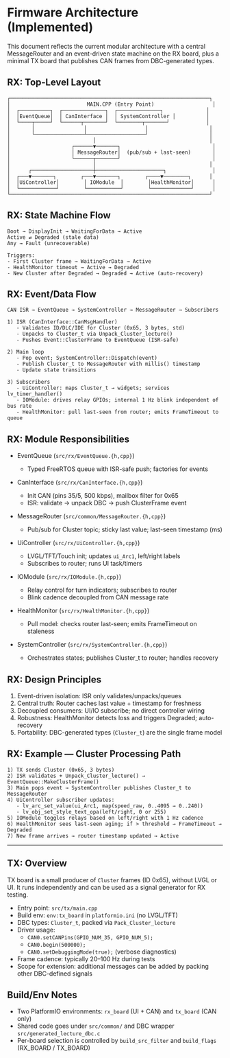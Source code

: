 # Firmware Architecture (Implemented)

This document reflects the current modular architecture with a central MessageRouter and an event-driven state machine on the RX board, plus a minimal TX board that publishes CAN frames from DBC-generated types.

## RX: Top-Level Layout

```
┌─────────────────────────────────────────────────────────────────┐
│                         MAIN.CPP (Entry Point)                   │
│  ┌──────────┐  ┌──────────────┐  ┌──────────────┐              │
│  │EventQueue│  │ CanInterface │  │ SystemController │          │
│  └────┬─────┘  └──────┬───────┘  └────────┬───────┘            │
│       │                │                   │                    │
│       └────────────────┴───────────────────┘                    │
│                           │                                     │
│                    ┌──────▼───────┐                              │
│                    │ MessageRouter│  (pub/sub + last-seen)       │
│                    └──────┬───────┘                              │
│                           │                                     │
│      ┌────────────────────┼──────────────────────┐               │
│  ┌───▼───────┐        ┌───▼───────┐        ┌────▼────────┐      │
│  │UiController│        │ IOModule  │        │HealthMonitor│      │
│  └────────────┘        └───────────┘        └─────────────┘      │
└─────────────────────────────────────────────────────────────────┘
```

## RX: State Machine Flow

```
Boot → DisplayInit → WaitingForData → Active
Active ⇄ Degraded (stale data)
Any → Fault (unrecoverable)

Triggers:
- First Cluster frame → WaitingForData → Active
- HealthMonitor timeout → Active → Degraded
- New Cluster after Degraded → Degraded → Active (auto-recovery)
```

## RX: Event/Data Flow

```
CAN ISR → EventQueue → SystemController → MessageRouter → Subscribers

1) ISR (CanInterface::CanMsgHandler)
   - Validates ID/DLC/IDE for Cluster (0x65, 3 bytes, std)
   - Unpacks to Cluster_t via Unpack_Cluster_lecture()
   - Pushes Event::ClusterFrame to EventQueue (ISR-safe)

2) Main loop
   - Pop event; SystemController::Dispatch(event)
   - Publish Cluster_t to MessageRouter with millis() timestamp
   - Update state transitions

3) Subscribers
   - UiController: maps Cluster_t → widgets; services lv_timer_handler()
   - IOModule: drives relay GPIOs; internal 1 Hz blink independent of bus rate
   - HealthMonitor: pull last-seen from router; emits FrameTimeout to queue
```

## RX: Module Responsibilities

- EventQueue (`src/rx/EventQueue.{h,cpp}`)
  - Typed FreeRTOS queue with ISR-safe push; factories for events

- CanInterface (`src/rx/CanInterface.{h,cpp}`)
  - Init CAN (pins 35/5, 500 kbps), mailbox filter for 0x65
  - ISR: validate → unpack DBC → push ClusterFrame event

- MessageRouter (`src/common/MessageRouter.{h,cpp}`)
  - Pub/sub for Cluster topic; sticky last value; last-seen timestamp (ms)

- UiController (`src/rx/UiController.{h,cpp}`)
  - LVGL/TFT/Touch init; updates `ui_Arc1`, left/right labels
  - Subscribes to router; runs UI task/timers

- IOModule (`src/rx/IOModule.{h,cpp}`)
  - Relay control for turn indicators; subscribes to router
  - Blink cadence decoupled from CAN message rate

- HealthMonitor (`src/rx/HealthMonitor.{h,cpp}`)
  - Pull model: checks router last-seen; emits FrameTimeout on staleness

- SystemController (`src/rx/SystemController.{h,cpp}`)
  - Orchestrates states; publishes Cluster_t to router; handles recovery

## RX: Design Principles

1. Event-driven isolation: ISR only validates/unpacks/queues
2. Central truth: Router caches last value + timestamp for freshness
3. Decoupled consumers: UI/IO subscribe; no direct controller wiring
4. Robustness: HealthMonitor detects loss and triggers Degraded; auto-recovery
5. Portability: DBC-generated types (`Cluster_t`) are the single frame model

## RX: Example — Cluster Processing Path

```
1) TX sends Cluster (0x65, 3 bytes)
2) ISR validates + Unpack_Cluster_lecture() → EventQueue::MakeClusterFrame()
3) Main pops event → SystemController publishes Cluster_t to MessageRouter
4) UiController subscriber updates:
   - lv_arc_set_value(ui_Arc1, map(speed_raw, 0..4095 → 0..240))
   - lv_obj_set_style_text_opa(left/right, 0 or 255)
5) IOModule toggles relays based on left/right with 1 Hz cadence
6) HealthMonitor sees last-seen aging; if > threshold → FrameTimeout → Degraded
7) New frame arrives → router timestamp updated → Active
```

---

## TX: Overview

TX board is a small producer of `Cluster` frames (ID 0x65), without LVGL or UI. It runs independently and can be used as a signal generator for RX testing.

- Entry point: `src/tx/main.cpp`
- Build env: `env:tx_board` in `platformio.ini` (no LVGL/TFT)
- DBC types: `Cluster_t`, packed via `Pack_Cluster_lecture`
- Driver usage:
  - `CAN0.setCANPins(GPIO_NUM_35, GPIO_NUM_5);`
  - `CAN0.begin(500000);`
  - `CAN0.setDebuggingMode(true);` (verbose diagnostics)
- Frame cadence: typically 20–100 Hz during tests
- Scope for extension: additional messages can be added by packing other DBC-defined signals

## Build/Env Notes

- Two PlatformIO environments: `rx_board` (UI + CAN) and `tx_board` (CAN only)
- Shared code goes under `src/common/` and DBC wrapper `src/generated_lecture_dbc.c`
- Per-board selection is controlled by `build_src_filter` and `build_flags` (RX_BOARD / TX_BOARD)

